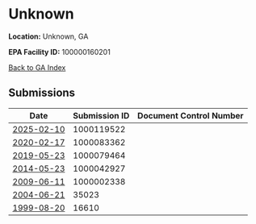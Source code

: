 # Unknown

**Location:** Unknown, GA

**EPA Facility ID:** 100000160201

[Back to GA Index](../../index.md)

## Submissions

| Date | Submission ID | Document Control Number |
|------|--------------|-------------------------|
| [2025-02-10](submissions/1000119522.md) | 1000119522 |  |
| [2020-02-17](submissions/1000083362.md) | 1000083362 |  |
| [2019-05-23](submissions/1000079464.md) | 1000079464 |  |
| [2014-05-23](submissions/1000042927.md) | 1000042927 |  |
| [2009-06-11](submissions/1000002338.md) | 1000002338 |  |
| [2004-06-21](submissions/35023.md) | 35023 |  |
| [1999-08-20](submissions/16610.md) | 16610 |  |
